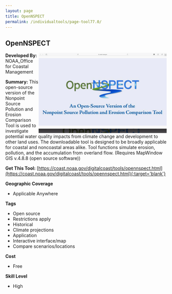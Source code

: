 ```yaml
---
layout: page
title: OpenNSPECT
permalink: /individualtools/page-tool77.0/
---
```

## OpenNSPECT

<img src="/images/scaled_250_400/TOOLID_77.0_ScreenCapture-1.png" style="max-height:250px;max-width:400;" align="right"/>

**Developed By:** NOAA_Office for Coastal Management

**Summary:** This open-source version of the Nonpoint Source Pollution and Erosion Comparison Tool is used to investigate potential water quality impacts from climate change and development to other land uses. The downloadable tool is designed to be broadly applicable for coastal and noncoastal areas alike. Tool functions simulate erosion, pollution, and the accumulation from overland flow. (Requires MapWindow GIS v.4.8.8 (open source software))

**Get This Tool:** [https://coast.noaa.gov/digitalcoast/tools/opennspect.html](https://coast.noaa.gov/digitalcoast/tools/opennspect.html){:target='blank'}

**Geographic Coverage**

* Applicable Anywhere

**Tags**

*  Open source
*  Restrictions apply
*  Historical 
*  Climate projections
*  Application
*  Interactive interface/map
*  Compare scenarios/locations

**Cost**

* Free

**Skill Level**

* High
